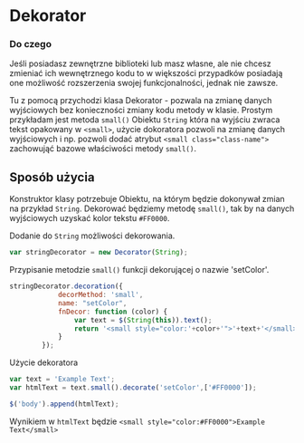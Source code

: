 # Dekorator

### Do czego
Jeśli posiadasz zewnętrzne biblioteki lub masz własne, ale nie chcesz zmieniać ich wewnętrznego kodu to w większości
przypadków posiadają one możliwość rozszerzenia swojej funkcjonalności, jednak nie zawsze.

Tu z pomocą przychodzi klasa Dekorator - pozwala na zmianę danych wyjściowych bez konieczności zmiany kodu metody w klasie.
Prostym przykładam jest metoda `small()` Obiektu `String` która na wyjściu zwraca tekst opakowany w `<small>`, 
użycie dokoratora pozwoli na zmianę danych wyjściowych i np. pozwoli dodać atrybut `<small class="class-name">` zachowująć
bazowe właściwości metody `small()`.

## Sposób użycia

Konstruktor klasy potrzebuje Obiektu, na którym będzie dokonywał zmian na przykład `String`.
Dekorować będziemy metodę `small()`, tak by na danych wyjściowych uzyskać kolor tekstu `#FF0000`.


Dodanie do `String` możliwości dekorowania.
```javascript
var stringDecorator = new Decorator(String);
```

Przypisanie metodzie `small()` funkcji dekorującej o nazwie 'setColor'.
```javascript
stringDecorator.decoration({
            decorMethod: 'small',
            name: "setColor",
            fnDecor: function (color) {
                var text = $(String(this)).text();
                return '<small style="color:'+color+'">'+text+'</small>';
            }
        });
```

Użycie dekoratora
```javascript
var text = 'Example Text';
var htmlText = text.small().decorate('setColor',['#FF0000']);

$('body').append(htmlText);
```

Wynikiem w `htmlText` będzie `<small style="color:#FF0000">Example Text</small>`
